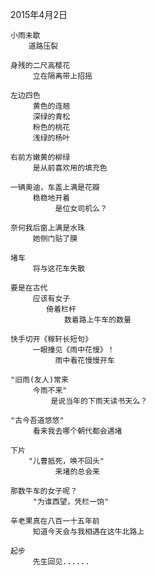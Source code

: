 
2015年4月2日

	小雨未歇
	    道路压裂
	
	身残的二尺高樱花
	     立在隔离带上招摇
	
	左边四色
	     黄色的连翘
	     深绿的青松
	     粉色的桃花
	     浅绿的杨叶
	
	右前方嫩黄的柳绿
	     是从前喜欢用的填充色
	
	一辆奥迪，车盖上满是花瓣
	     稳稳地开着
	          是位女司机么？
	
	奈何我后窗上满是水珠
	     她侧门贴了膜
	
	堵车
	     将与这花车失散
	     
	要是在古代
	     应该有女子
            倚着栏杆
                数着路上牛车的数量
	
	快手切开《稼轩长短句》
	     一眼撞见《雨中花慢》！
              雨中看花慢慢开车
	
	"旧雨(友人)常来
	     今雨不来"
	         是说当年的下雨天读书天么？
	  
	"古今吾道悠悠"
	     看来我去哪个朝代都会遇堵
	
	下片
	    "儿曹抵死，唤不回头"
              来堵的总会来
	
	那数牛车的女子呢？
	     "为谁西望，凭栏一饷"
	
	辛老果真在八百一十五年前
	     知道今天会与我相遇在这牛北路上
	
	起步
         先生回见......

